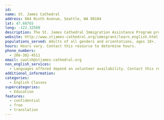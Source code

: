 ```yaml
---
id: 
name: St. James Cathedral
address: 804 Ninth Avenue, Seattle, WA 98104
lat: 47.60765
long: -122.32589
description: The St. James Cathedral Immigration Assistance Program provides tutoring in English and preparation for citizenship exams.
website: http://www.stjames-cathedral.org/immigrant/learn_english.html
populations_served: Adults of all genders and orientations, ages 18+.
hours: Hours vary. Contact this resource to determine hours.
phone_numbers: 
  - 206-382-4511
email: cwalsh@stjames-cathedral.org
non_english_services: 
  - Languages offered depend on volunteer availability. Contact this resource to learn which languages are available.
additional_information: 
categories:
  - English Classes
supercategories:
  - Education
features:
  - confidential
  - free
  - translation
---
```

